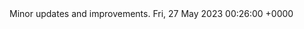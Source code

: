 <?xml version="1.0" encoding="utf-8"?>
<rss version="2.0" xmlns:sparkle="http://www.andymatuschak.org/xml-namespaces/sparkle">
    <channel>
        <title>eBixi</title>
        <item>
            <title>Version 1.6.24</title>
            <description>Minor updates and improvements.</description>
            <pubDate>Fri, 27 May 2023 00:26:00 +0000</pubDate>
            <enclosure url="https://play.google.com/store/apps/details?id=com.ebixi.ebiximobile" sparkle:version="1.6.25" sparkle:os="android" />
            <enclosure url="https://apps.apple.com/us/app/ebixi/id1670057128" sparkle:version="1.6.25" sparkle:os="ios" />
        </item>
    </channel>
</rss>
